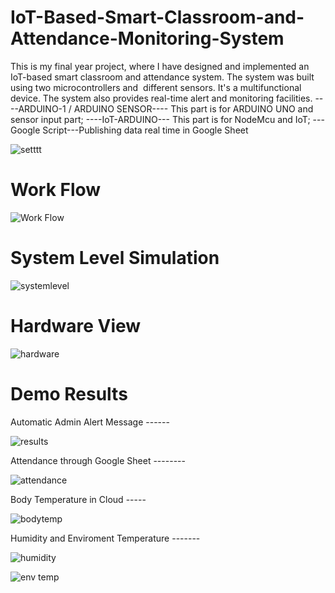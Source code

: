 # IoT-Based-Smart-Classroom-and-Attendance-Monitoring-System
This is my final year project, where I have designed and implemented an IoT-based smart classroom and attendance system. The system was built using two microcontrollers and  different sensors. It's a multifunctional device. The system also provides real-time alert and monitoring facilities.
----ARDUINO-1 / ARDUINO SENSOR---- This part is for ARDUINO UNO and sensor input part;
----IoT-ARDUINO--- This part is for NodeMcu and IoT; 
---Google Script---Publishing data real time in Google Sheet

![setttt](https://github.com/Sanjidrifat/IoT-Based-Smart-Classroom-and-Attendance-Monitoring-System/assets/56880721/4cc64165-97f7-44c3-97b0-7829f52a9173)



# Work Flow

![Work Flow](https://github.com/Sanjidrifat/IoT-Based-Smart-Classroom-and-Attendance-Monitoring-System/assets/56880721/5f6c4da3-1715-47bd-bbe6-264a311898c5)

# System Level Simulation

![systemlevel](https://github.com/Sanjidrifat/IoT-Based-Smart-Classroom-and-Attendance-Monitoring-System/assets/56880721/3930ce8e-e66a-42c7-8740-880f7055514e)

# Hardware View

![hardware](https://github.com/Sanjidrifat/IoT-Based-Smart-Classroom-and-Attendance-Monitoring-System/assets/56880721/872e4e2c-5c45-4bdc-816d-4cb5542a6e7e)


# Demo Results

Automatic Admin Alert Message ------

![results](https://github.com/Sanjidrifat/IoT-Based-Smart-Classroom-and-Attendance-Monitoring-System/assets/56880721/6ae51c0e-c54f-470f-bc28-df5eead00007)

Attendance through Google Sheet --------

![attendance](https://github.com/Sanjidrifat/IoT-Based-Smart-Classroom-and-Attendance-Monitoring-System/assets/56880721/5570b705-b160-42b1-83f4-3a6a6cb9df4d)

Body Temperature in Cloud -----

![bodytemp](https://github.com/Sanjidrifat/IoT-Based-Smart-Classroom-and-Attendance-Monitoring-System/assets/56880721/24b5c9a3-0941-4a52-b9a6-3b97ad1617e7)

Humidity and Enviroment Temperature -------

![humidity](https://github.com/Sanjidrifat/IoT-Based-Smart-Classroom-and-Attendance-Monitoring-System/assets/56880721/a58cc78a-3d2e-4862-8dc7-ca25a646ba60)

![env temp](https://github.com/Sanjidrifat/IoT-Based-Smart-Classroom-and-Attendance-Monitoring-System/assets/56880721/18082e38-0a40-494d-84d2-b3f62527051f)


